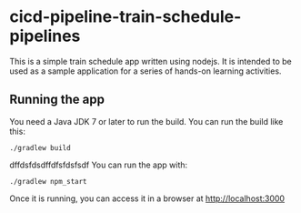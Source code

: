 # cicd-pipeline-train-schedule-pipelines

This is a simple train schedule app written using nodejs. It is intended to be used as a sample application for a series of hands-on learning activities.

## Running the app

You need a Java JDK 7 or later to run the build. You can run the build like this:

    ./gradlew build
dffdsfdsdffdfsfdsfsdf
You can run the app with:

    ./gradlew npm_start

Once it is running, you can access it in a browser at [http://localhost:3000](http://localhost:3000)
